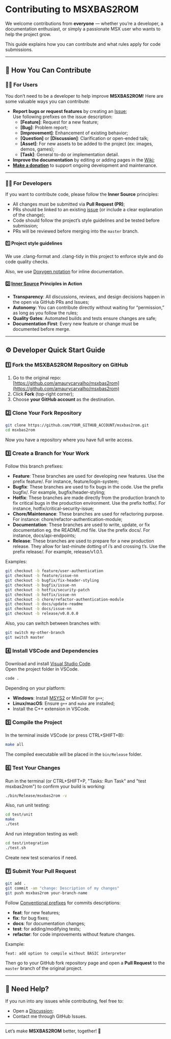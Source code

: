 # Contributing to MSXBAS2ROM

We welcome contributions from **everyone** — whether you’re a developer, a documentation enthusiast, or simply a passionate MSX user who wants to help the project grow.

This guide explains how you can contribute and what rules apply for code submissions.

---

## 📌 How You Can Contribute

### 🧑‍💻 For Users

You don’t need to be a developer to help improve **MSXBAS2ROM**! Here are some valuable ways you can contribute:

- **Report bugs or request features** by creating an [Issue](https://github.com/amaurycarvalho/msxbas2rom/issues);  
  Use following prefixes on the issue description:
  - **[Feature]**: Request for a new feature;
  - **[Bug]**: Problem report;
  - **[Improvement]**: Enhancement of existing behavior;
  - **[Question]** or **[Discussion]**: Clarification or open-ended talk;
  - **[Asset]**: For new assets to be added to the project (ex: images, demos, games);
  - **[Task]**: General to-do or implementation detail.
- **Improve the documentation** by editing or adding pages in the [Wiki](https://github.com/amaurycarvalho/msxbas2rom/wiki);
- **[Make a donation](https://github.com/amaurycarvalho/msxbas2rom/wiki#%EF%B8%8F-support-the-project)** to support ongoing development and maintenance.

---

### 👨‍🔧 For Developers

If you want to contribute code, please follow the **Inner Source** principles:

- All changes must be submitted via **Pull Request (PR)**;
- PRs should be linked to an existing [issue](https://github.com/amaurycarvalho/msxbas2rom/issues) (or include a clear explanation of the change);
- Code should follow the project’s style guidelines and be tested before submission;
- PRs will be reviewed before merging into the `master` branch.

#### 1️⃣ Project style guidelines

We use .clang-format and .clang-tidy in this project to enforce style and do code quality checks.

Also, we use [Doxygen notation](https://en.wikipedia.org/wiki/Doxygen) for inline documentation.

#### 2️⃣ [Inner Source](https://en.wikipedia.org/wiki/Inner_source) Principles in Action

- **Transparency**: All discussions, reviews, and design decisions happen in the open via GitHub PRs and Issues;
- **Autonomy**: You can contribute directly without waiting for “permission,” as long as you follow the rules;
- **Quality Gates**: Automated builds and tests ensure changes are safe;
- **Documentation First**: Every new feature or change must be documented before merge.

---

## ⚙ Developer Quick Start Guide

### 1️⃣ Fork the MSXBAS2ROM Repository on GitHub

1. Go to the original repo:
   [https://github.com/amaurycarvalho/msxbas2rom](https://github.com/amaurycarvalho/msxbas2rom)
2. Click **Fork** (top-right corner);
3. Choose **your GitHub account** as the destination.

### 2️⃣ Clone Your Fork Repository

```bash
git clone https://github.com/YOUR_GITHUB_ACCOUNT/msxbas2rom.git
cd msxbas2rom
```

Now you have a repository where you have full write access.

### 3️⃣ Create a Branch for Your Work

Follow this branch prefixes:

- **Feature**: These branches are used for developing new features. Use the prefix feature/. For instance, feature/login-system;
- **Bugfix**: These branches are used to fix bugs in the code. Use the prefix bugfix/. For example, bugfix/header-styling;
- **Hotfix**: These branches are made directly from the production branch to fix critical bugs in the production environment. Use the prefix hotfix/. For instance, hotfix/critical-security-issue;
- **Chore/Maintenance**: These branches are used for refactoring purpose. For instance: chore/refactor-authentication-module;
- **Documentation**: These branches are used to write, update, or fix documentation eg. the README.md file. Use the prefix docs/. For instance, docs/api-endpoints;
- **Release**: These branches are used to prepare for a new production release. They allow for last-minute dotting of i’s and crossing t’s. Use the prefix release/. For example, release/v1.0.1.

Examples:

```bash
git checkout -b feature/user-authentication
git checkout -b feature/issue-nn
git checkout -b bugfix/fix-header-styling
git checkout -b bugfix/issue-nn
git checkout -b hotfix/security-patch
git checkout -b hotfix/issue-nn
git checkout -b chore/refactor-authentication-module
git checkout -b docs/update-readme
git checkout -b docs/issue-nn
git checkout -b release/v0.0.0.0
```

Also, you can switch between branches with:

```bash
git switch my-other-branch
git switch master
```

### 4️⃣ Install VSCode and Dependencies

Download and install [Visual Studio Code](https://code.visualstudio.com/).  
Open the project folder in VSCode.

```bash
code .
```

Depending on your platform:

- **Windows**: Install [MSYS2](https://www.msys2.org/) or MinGW for `g++`;
- **Linux/macOS**: Ensure `g++` and `make` are installed;
- Install the C++ extension in VSCode.

### 5️⃣ Compile the Project

In the terminal inside VSCode (or press CTRL+SHIFT+B):

```bash
make all
```

The compiled executable will be placed in the `bin/Release` folder.

### 6️⃣ Test Your Changes

Run in the terminal (or CTRL+SHIFT+P, "Tasks: Run Task" and "test msxbas2rom") to confirm your build is working:

```bash
./bin/Release/msxbas2rom -v
```

Also, run unit testing:

```bash
cd test/unit
make
./test
```

And run integration testing as well:

```bash
cd test/integration
./test.sh
```

Create new test scenarios if need.

### 7️⃣ Submit Your Pull Request

```bash
git add .
git commit -am "change: Description of my changes"
git push msxbas2rom your-branch-name
```

Follow [Conventional prefixes](https://www.conventionalcommits.org/) for commits descriptions:

- **feat**: for new features;
- **fix**: for bug fixes;
- **docs**: for documentation changes;
- **test**: for adding/modifying tests;
- **refactor**: for code improvements without feature changes.

Example:

`feat: add option to compile without BASIC interpreter`

Then go to your GitHub fork repository page and open a **Pull Request** to the `master` branch of the original project.

---

## 💬 Need Help?

If you run into any issues while contributing, feel free to:

- Open a [Discussion](https://github.com/amaurycarvalho/msxbas2rom/discussions);
- Contact me through GitHub Issues.

---

Let’s make **MSXBAS2ROM** better, together! 🚀
